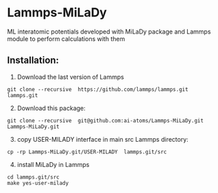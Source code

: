 # Lammps-MiLaDy
ML interatomic potentials developed with MiLaDy package and Lammps module to perform calculations with them 


Installation:
-----------------


1. Download the last version of Lammps

```
git clone --recursive  https://github.com/lammps/lammps.git  lammps.git 
```

2. Download this package:

```
git clone --recursive  git@github.com:ai-atoms/Lammps-MiLaDy.git Lammps-MiLaDy.git
```

3. copy USER-MILADY interface in main src Lammps directory:

```
cp -rp Lammps-MiLaDy.git/USER-MILADY  lammps.git/src
```

4. install MiLaDy in Lammps

```
cd lammps.git/src 
make yes-user-milady 
```
